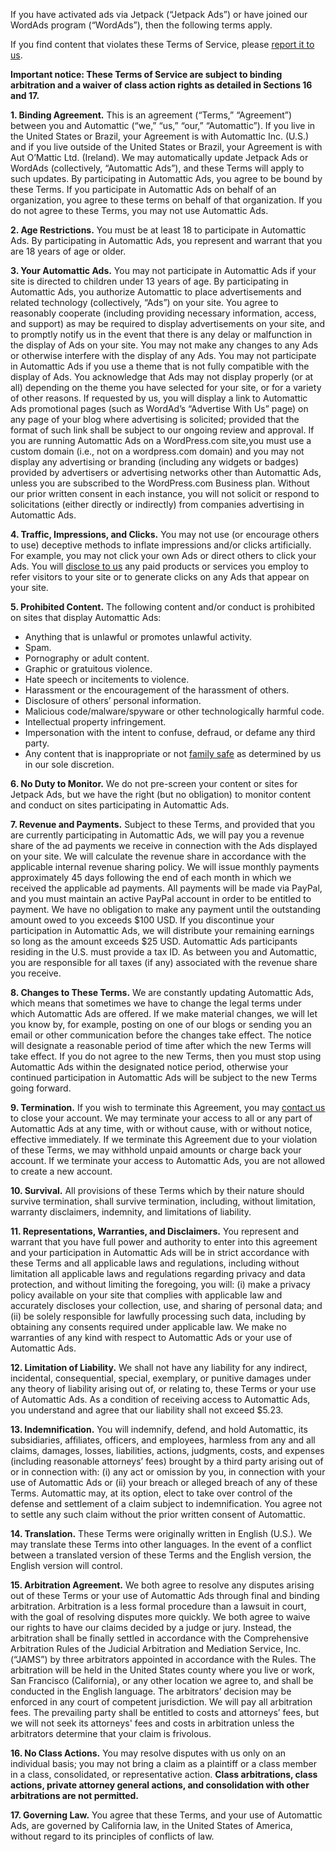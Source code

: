 If you have activated ads via Jetpack (“Jetpack Ads”) or have joined our WordAds program (“WordAds”), then the following terms apply. 

If you find content that violates these Terms of Service, please [report it to us](https://en.support.wordpress.com/about-these-ads/). 

**Important notice: These Terms of Service are subject to binding arbitration and a waiver of class action rights as detailed in Sections 16 and 17.** 

**1. Binding Agreement.** This is an agreement (“Terms,” “Agreement”) between you and Automattic (“we,” “us,” “our,” “Automattic”). If you live in the United States or Brazil, your Agreement is with Automattic Inc. (U.S.) and if you live outside of the United States or Brazil, your Agreement is with Aut O’Mattic Ltd. (Ireland). We may automatically update Jetpack Ads or WordAds (collectively, “Automattic Ads”), and these Terms will apply to such updates. By participating in Automattic Ads, you agree to be bound by these Terms. If you participate in Automattic Ads on behalf of an organization, you agree to these terms on behalf of that organization. If you do not agree to these Terms, you may not use Automattic Ads. 

**2. Age Restrictions.** You must be at least 18 to participate in Automattic Ads. By participating in Automattic Ads, you represent and warrant that you are 18 years of age or older. 

**3. Your Automattic Ads.** You may not participate in Automattic Ads if your site is directed to children under 13 years of age. By participating in Automattic Ads, you authorize Automattic to place advertisements and related technology (collectively, “Ads”) on your site. You agree to reasonably cooperate (including providing necessary information, access, and support) as may be required to display advertisements on your site, and to promptly notify us in the event that there is any delay or malfunction in the display of Ads on your site. You may not make any changes to any Ads or otherwise interfere with the display of any Ads. You may not participate in Automattic Ads if you use a theme that is not fully compatible with the display of Ads. You acknowledge that Ads may not display properly (or at all) depending on the theme you have selected for your site, or for a variety of other reasons. If requested by us, you will display a link to Automattic Ads promotional pages (such as WordAd’s “Advertise With Us” page) on any page of your blog where advertising is solicited; provided that the format of such link shall be subject to our ongoing review and approval. If you are running Automattic Ads on a WordPress.com site,you must use a custom domain (i.e., not on a wordpress.com domain) and you may not display any advertising or branding (including any widgets or badges) provided by advertisers or advertising networks other than Automattic Ads, unless you are subscribed to the WordPress.com Business plan. Without our prior written consent in each instance, you will not solicit or respond to solicitations (either directly or indirectly) from companies advertising in Automattic Ads. 

**4. Traffic, Impressions, and Clicks.** You may not use (or encourage others to use) deceptive methods to inflate impressions and/or clicks artificially. For example, you may not click your own Ads or direct others to click your Ads. You will [disclose to us](https://en.support.wordpress.com/about-these-ads/) any paid products or services you employ to refer visitors to your site or to generate clicks on any Ads that appear on your site. 

**5. Prohibited Content.** The following content and/or conduct is prohibited on sites that display Automattic Ads: 

*   Anything that is unlawful or promotes unlawful activity. 
*   Spam. 
*   Pornography or adult content.
*   Graphic or gratuitous violence.
*   Hate speech or incitements to violence.
*   Harassment or the encouragement of the harassment of others.
*   Disclosure of others’ personal information.
*   Malicious code/malware/spyware or other technologically harmful code.
*   Intellectual property infringement.
*   Impersonation with the intent to confuse, defraud, or defame any third party.
*   Any content that is inappropriate or not [family safe](https://wordads.co/2012/09/06/wordads-is-for-family-safe-sites/) as determined by us in our sole discretion. 

**6. No Duty to Monitor.** We do not pre-screen your content or sites for Jetpack Ads, but we have the right (but no obligation) to monitor content and conduct on sites participating in Automattic Ads. 

**7. Revenue and Payments.** Subject to these Terms, and provided that you are currently participating in Automattic Ads, we will pay you a revenue share of the ad payments we receive in connection with the Ads displayed on your site. We will calculate the revenue share in accordance with the applicable internal revenue sharing policy. We will issue monthly payments approximately 45 days following the end of each month in which we received the applicable ad payments. All payments will be made via PayPal, and you must maintain an active PayPal account in order to be entitled to payment. We have no obligation to make any payment until the outstanding amount owed to you exceeds $100 USD. If you discontinue your participation in Automattic Ads, we will distribute your remaining earnings so long as the amount exceeds $25 USD. Automattic Ads participants residing in the U.S. must provide a tax ID. As between you and Automattic, you are responsible for all taxes (if any) associated with the revenue share you receive. 

**8. Changes to These Terms.** We are constantly updating Automattic Ads, which means that sometimes we have to change the legal terms under which Automattic Ads are offered. If we make material changes, we will let you know by, for example, posting on one of our blogs or sending you an email or other communication before the changes take effect. The notice will designate a reasonable period of time after which the new Terms will take effect. If you do not agree to the new Terms, then you must stop using Automattic Ads within the designated notice period, otherwise your continued participation in Automattic Ads will be subject to the new Terms going forward. 

**9. Termination.** If you wish to terminate this Agreement, you may [contact us](https://en.support.wordpress.com/about-these-ads/) to close your account. We may terminate your access to all or any part of Automattic Ads at any time, with or without cause, with or without notice, effective immediately. If we terminate this Agreement due to your violation of these Terms, we may withhold unpaid amounts or charge back your account. If we terminate your access to Automattic Ads, you are not allowed to create a new account. 

**10. Survival.** All provisions of these Terms which by their nature should survive termination, shall survive termination, including, without limitation, warranty disclaimers, indemnity, and limitations of liability.

**11. Representations, Warranties, and Disclaimers.** You represent and warrant that you have full power and authority to enter into this agreement and your participation in Automattic Ads will be in strict accordance with these Terms and all applicable laws and regulations, including without limitation all applicable laws and regulations regarding privacy and data protection, and without limiting the foregoing, you will: (i) make a privacy policy available on your site that complies with applicable law and accurately discloses your collection, use, and sharing of personal data; and (ii) be solely responsible for lawfully processing such data, including by obtaining any consents required under applicable law. We make no warranties of any kind with respect to Automattic Ads or your use of Automattic Ads.

**12. Limitation of Liability.** We shall not have any liability for any indirect, incidental, consequential, special, exemplary, or punitive damages under any theory of liability arising out of, or relating to, these Terms or your use of Automattic Ads. As a condition of receiving access to Automattic Ads, you understand and agree that our liability shall not exceed $5.23.

**13. Indemnification.** You will indemnify, defend, and hold Automattic, its subsidiaries, affiliates, officers, and employees, harmless from any and all claims, damages, losses, liabilities, actions, judgments, costs, and expenses (including reasonable attorneys’ fees) brought by a third party arising out of or in connection with: (i) any act or omission by you, in connection with your use of Automattic Ads or (ii) your breach or alleged breach of any of these Terms. Automattic may, at its option, elect to take over control of the defense and settlement of a claim subject to indemnification. You agree not to settle any such claim without the prior written consent of Automattic.

**14. Translation.** These Terms were originally written in English (U.S.). We may translate these Terms into other languages. In the event of a conflict between a translated version of these Terms and the English version, the English version will control. 

**15. Arbitration Agreement.** We both agree to resolve any disputes arising out of these Terms or your use of Automattic Ads through final and binding arbitration. Arbitration is a less formal procedure than a lawsuit in court, with the goal of resolving disputes more quickly. We both agree to waive our rights to have our claims decided by a judge or jury. Instead, the arbitration shall be finally settled in accordance with the Comprehensive Arbitration Rules of the Judicial Arbitration and Mediation Service, Inc. (“JAMS”) by three arbitrators appointed in accordance with the Rules. The arbitration will be held in the United States county where you live or work, San Francisco (California), or any other location we agree to, and shall be conducted in the English language. The arbitrators’ decision may be enforced in any court of competent jurisdiction. We will pay all arbitration fees. The prevailing party shall be entitled to costs and attorneys’ fees, but we will not seek its attorneys' fees and costs in arbitration unless the arbitrators determine that your claim is frivolous. 

**16. No Class Actions.** You may resolve disputes with us only on an individual basis; you may not bring a claim as a plaintiff or a class member in a class, consolidated, or representative action. **Class arbitrations, class actions, private attorney general actions, and consolidation with other arbitrations are not permitted.** 

**17. Governing Law.** You agree that these Terms, and your use of Automattic Ads, are governed by California law, in the United States of America, without regard to its principles of conflicts of law.
